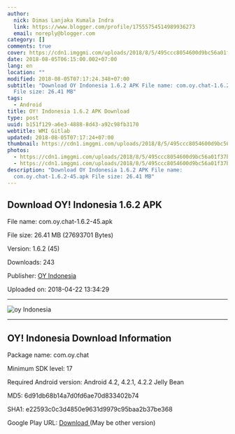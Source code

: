 ```yaml
---
author:
  nick: Dimas Lanjaka Kumala Indra
  link: https://www.blogger.com/profile/17555754514989936273
  email: noreply@blogger.com
category: []
comments: true
cover: https://cdn1.imggmi.com/uploads/2018/8/5/495ccc8054600d9bc56a01f37b51e216-full.jpg
date: 2018-08-05T06:15:00.002+07:00
lang: en
location: ""
modified: 2018-08-05T07:17:24.348+07:00
subtitle: "Download OY Indonesia 1.6.2 APK File name: com.oy.chat-1.6.2-45.apk
  File size: 26.41 MB"
tags:
  - Android
title: OY! Indonesia 1.6.2 APK Download
type: post
uuid: b151f129-a6e3-4888-8d43-a92c98fb3170
webtitle: WMI Gitlab
updated: 2018-08-05T07:17:24+07:00
thumbnail: https://cdn1.imggmi.com/uploads/2018/8/5/495ccc8054600d9bc56a01f37b51e216-full.jpg
photos:
  - https://cdn1.imggmi.com/uploads/2018/8/5/495ccc8054600d9bc56a01f37b51e216-full.jpg
  - https://cdn1.imggmi.com/uploads/2018/8/5/495ccc8054600d9bc56a01f37b51e216-full.jpg
description: "Download OY Indonesia 1.6.2 APK File name:
  com.oy.chat-1.6.2-45.apk File size: 26.41 MB"
---
```


<div>    <h2>       Download OY! Indonesia 1.6.2 APK     </h2>    <p>        File name: com.oy.chat-1.6.2-45.apk     </p>    <p>        File size: 26.41 MB (27693701 Bytes)     </p>    <p>        Version: 1.6.2 (45)     </p>    <p>        Downloads: 243     </p>    <p>        Publisher: <a href="http://apk.co/cat/oy-indonesia" rel="noopener noreferer nofollow">OY Indonesia</a>    </p>    <p>        Uploaded on: 2018-04-22 13:34:29     </p></div><div></div><div>    <ins><ins id="aswift_1_expand"><ins id="aswift_1_anchor"></ins></ins></ins></div><hr><img src="https://cdn1.imggmi.com/uploads/2018/8/5/495ccc8054600d9bc56a01f37b51e216-full.jpg" title="oy Indonesia" alt="oy Indonesia"><hr><div>    <h2>        OY! Indonesia Download Information     </h2>    <p>        Package name: com.oy.chat     </p>    <p>        Minimum SDK level: 17     </p>    <p>        Required Android version: Android 4.2, 4.2.1, 4.2.2 Jelly Bean     </p>    <p>        MD5: 6d91db68b14a7d0fd6ae70d833402b74     </p>    <p>        SHA1: e22593c0c3d4850e9631d9979c95baa2b37be368     </p>    <p>        Google Play URL:         <a href="https://play.google.com/store/apps/details?id=com.oy.chat" rel="noopener noreferer nofollow">            Download         </a>        (May be other version)     </p></div> <get href="http://apk.co/get/oy-indonesia-162" id="download" class="download"> <script src="https://codepen.io/dimaslanjaka/pen/BPPyNN.js"></script></get>